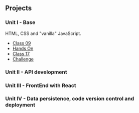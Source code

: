 ## Projects

### Unit I - Base

HTML, CSS and "vanilla" JavaScript.

- [Class 09](https://nathinha.github.io/IGTI-fullstack-bootcamp/unit01/class09/)
- [Hands On](https://nathinha.github.io/IGTI-fullstack-bootcamp/unit01/handson/)
- [Class 17](https://nathinha.github.io/IGTI-fullstack-bootcamp/unit01/class17/)
- [Challenge](https://nathinha.github.io/IGTI-fullstack-bootcamp/unit01/challenge)

### Unit II - API development

### Unit III - FrontEnd with React

### Unit IV - Data persistence, code version control and deployment
